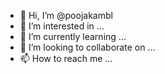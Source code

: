 - 👋 Hi, I’m @poojakambl
- 👀 I’m interested in ...
- 🌱 I’m currently learning ...
- 💞️ I’m looking to collaborate on ...
- 📫 How to reach me ...

<!---
poojakambl/poojakambl is a ✨ special ✨ repository because its `README.md` (this file) appears on your GitHub profile.
You can click the Preview link to take a look at your changes.
--->
